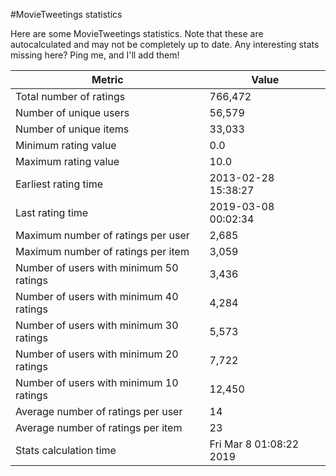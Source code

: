 #MovieTweetings statistics

Here are some MovieTweetings statistics. Note that these are autocalculated and may not be completely up to date. Any interesting stats missing here? Ping me, and I'll add them!

Metric | Value
--- | ---
Total number of ratings                 | 766,472
Number of unique users                  | 56,579
Number of unique items                  | 33,033
Minimum rating value                    | 0.0
Maximum rating value                    | 10.0
Earliest rating time                    | 2013-02-28 15:38:27
Last rating time                        | 2019-03-08 00:02:34
Maximum number of ratings per user      | 2,685
Maximum number of ratings per item      | 3,059
Number of users with minimum 50 ratings | 3,436
Number of users with minimum 40 ratings | 4,284
Number of users with minimum 30 ratings | 5,573
Number of users with minimum 20 ratings | 7,722
Number of users with minimum 10 ratings | 12,450
Average number of ratings per user      | 14
Average number of ratings per item      | 23
Stats calculation time                  | Fri Mar  8 01:08:22 2019


